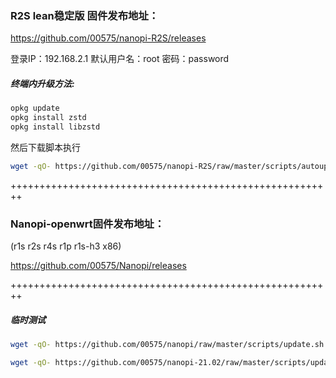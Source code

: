 ### R2S lean稳定版 固件发布地址：
https://github.com/00575/nanopi-R2S/releases

登录IP：192.168.2.1  默认用户名：root  密码：password

##### 终端内升级方法:  
```bash
opkg update
opkg install zstd
opkg install libzstd
```
然后下载脚本执行
```bash
wget -qO- https://github.com/00575/nanopi-R2S/raw/master/scripts/autoupdate.sh | sh
```

++++++++++++++++++++++++++++++++++++++++++++++++++++++++


### Nanopi-openwrt固件发布地址： 
(r1s r2s r4s r1p r1s-h3 x86)

https://github.com/00575/Nanopi/releases



++++++++++++++++++++++++++++++++++++++++++++++++++++++++


##### 临时测试 #####

```bash
wget -qO- https://github.com/00575/nanopi/raw/master/scripts/update.sh | sh
```
```bash
wget -qO- https://github.com/00575/nanopi-21.02/raw/master/scripts/update.sh | sh
```
